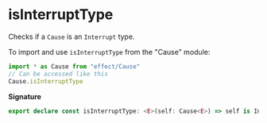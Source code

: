 # isInterruptType

Checks if a `Cause` is an `Interrupt` type.

To import and use `isInterruptType` from the "Cause" module:

```ts
import * as Cause from "effect/Cause"
// Can be accessed like this
Cause.isInterruptType
```

**Signature**

```ts
export declare const isInterruptType: <E>(self: Cause<E>) => self is Interrupt
```
